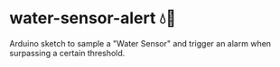 # water-sensor-alert 💧🚨

Arduino sketch to sample a "Water Sensor" and trigger an alarm when surpassing a certain threshold.